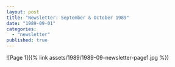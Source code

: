 ```yaml
---
layout: post
title: "Newsletter: September & October 1989"
date: "1989-09-01"
categories: 
  - "newsletter"
published: true
---
```


![Page 1]({% link assets/1989/1989-09-newsletter-page1.jpg %})
